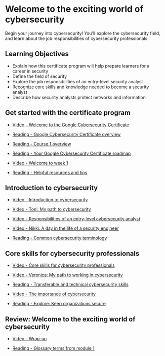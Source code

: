 # Welcome to the exciting world of cybersecurity

Begin your journey into cybersecurity! You'll explore the cybersecurity field, and learn about the job responsibilities of cybersecurity professionals.

## Learning Objectives

- Explain how this certificate program will help prepare learners for a career in security
- Define the field of security
- Explore the job responsibilities of an entry-level security analyst
- Recognize core skills and knowledge needed to become a security analyst
- Describe how security analysts protect networks and information

## Get started with the certificate program

- [Video - Welcome to the Google Cybersecurity Certificate](https://www.coursera.org/learn/foundations-of-cybersecurity/lecture/DhI78/welcome-to-the-google-cybersecurity-certificate)

- [Reading - Google Cybersecurity Certificate overview](https://www.coursera.org/learn/foundations-of-cybersecurity/supplement/qk2Wx/google-cybersecurity-certificate-overview)

- [Reading - Course 1 overview](https://www.coursera.org/learn/foundations-of-cybersecurity/supplement/QBRd5/course-1-overview)

- [Reading - Your Google Cybersecurity Certificate roadmap](https://d10o6em2qtnr4q.cloudfront.net/assets/57415e27852c4f88a20f498134673ef1/tmp/S29BP028-security-roadmap-en/index.html)

- [Video - Welcome to week 1](https://www.coursera.org/learn/foundations-of-cybersecurity/lecture/noWGA/welcome-to-week-1)

- [Reading - Helpful resources and tips](https://www.coursera.org/learn/foundations-of-cybersecurity/supplement/hx2Pt/helpful-resources-and-tips)

## Introduction to cybersecurity

- [Video - Introduction to cybersecurity](https://www.coursera.org/learn/foundations-of-cybersecurity/lecture/8matF/introduction-to-cybersecurity)

- [Video - Toni: My path to cybersecurity](https://www.coursera.org/learn/foundations-of-cybersecurity/lecture/TMBZo/toni-my-path-to-cybersecurity)

- [Video - Responsibilities of an entry-level cybersecurity analyst](https://www.coursera.org/learn/foundations-of-cybersecurity/lecture/Dqgxy/responsibilities-of-an-entry-level-cybersecurity-analyst)

- [Video - Nikki: A day in the life of a security engineer](https://www.coursera.org/learn/foundations-of-cybersecurity/lecture/oci3f/nikki-a-day-in-the-life-of-a-security-engineer)

- [Reading - Common cybersecurity terminology](https://www.coursera.org/learn/foundations-of-cybersecurity/supplement/HL7Fa/common-cybersecurity-terminology)

## Core skills for cybersecurity professionals

- [Video - Core skills for cybersecurity professionals](https://www.coursera.org/learn/foundations-of-cybersecurity/lecture/iKsTz/core-skills-for-cybersecurity-professionals)

- [Video - Veronica: My path to working in cybersecurity](https://www.coursera.org/learn/foundations-of-cybersecurity/lecture/opFh4/veronica-my-path-to-working-in-cybersecurity)

- [Reading - Transferable and technical cybersecurity skills](https://www.coursera.org/learn/foundations-of-cybersecurity/supplement/vwtuq/transferable-and-technical-cybersecurity-skills)

- [Video - The importance of cybersecurity](https://www.coursera.org/learn/foundations-of-cybersecurity/lecture/M3azJ/the-importance-of-cybersecurity)

- [Reading - Explore: Keep organizations secure](https://d10o6em2qtnr4q.cloudfront.net/assets/d96617fd0cc347daaf2a8420f66905f1/tmp/S30P001-security-analysts-en/index.html)

## Review: Welcome to the exciting world of cybersecurity

- [Video - Wrap-up](https://www.coursera.org/learn/foundations-of-cybersecurity/lecture/hzHd9/wrap-up)

- [Reading - Glossary terms from module 1](https://www.coursera.org/learn/foundations-of-cybersecurity/supplement/BAp6T/glossary-terms-from-module-1)